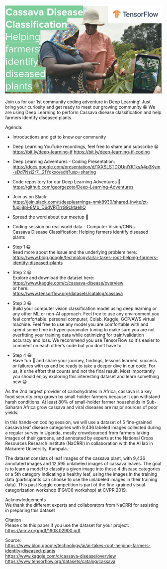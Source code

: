 ![alt text](images/1-Cassava.png)

Join us for our 1st community coding adventure in Deep Learning! Just bring your curiosity and get ready to meet our growing community 😀 We are using Deep Learning to perform Cassava disease classification and help farmers identify diseased plants.

Agenda:  
- Introductions and get to know our community

- Deep Learning YouTube recordings, feel free to share and subscribe 😀  
https://bit.ly/deep-learning-tf
https://bit.ly/deep-learning-tf-coding

- Deep Learning Adventures - Coding Presentation:  
https://docs.google.com/presentation/d/1XXSLSTDOUnlYK1ksA4p3Kym-sDd7Nzj2r7__2fYqkxo/edit?usp=sharing

- Code repository for our Deep Learning Adventures 🎉  
https://github.com/georgezoto/Deep-Learning-Adventures

- Join us on Slack:  
https://join.slack.com/t/deeplearninga-nmk8930/shared_invite/zt-fupjj8pi-8Mb_D6dVRjTrrG9cktaehQ

- Spread the word about our meetup 🎉  

- Coding session on real world data - Computer Vision/CNNs  
Cassava Disease Classification: Helping farmers identify diseased plants  

- Step 1 😀  
Read more about the issue and the underlying problem here:  
https://www.blog.google/technology/ai/ai-takes-root-helping-farmers-identity-diseased-plants

- Step 2 😀  
Explore and download the dataset here:  
https://www.kaggle.com/c/cassava-disease/overview  
or here:  
https://www.tensorflow.org/datasets/catalog/cassava  

- Step 3 😀  
Build your computer vision classification model using deep learning or any other ML or non-AI approach. Feel free to use any environment you feel comfortable: personal computer, Colab, Kaggle, GCP/AWS virtual machine. Feel free to use any model you are comfortable with and spend some time in hyper-paramater tuning to make sure you are not overfitting your training data while optimizing for train/validation accuracy and loss. We recommend you use TensorFlow so it's easier to comment on each other's code but you don't have to.

- Step 4 😀  
Have fun 🎉 and share your journey, findings, lessons learned, success or failures with us and be ready to take a deeper dive in our code. For us, it's the effort that counts and not the final result. Most importantly you should enjoy exploring this interesting dataset and learn something new 😀  

As the 2nd largest provider of carbohydrates in Africa, cassava is a key food security crop grown by small-holder farmers because it can withstand harsh conditions. At least 80% of small-holder farmer households in Sub-Saharan Africa grow cassava and viral diseases are major sources of poor yields.  

In this hands-on coding session, we will use a dataset of 5 fine-grained cassava leaf disease categories with 9,436 labeled images collected during a regular survey in Uganda, mostly crowdsourced from farmers taking images of their gardens, and annotated by experts at the National Crops Resources Research Institute (NaCRRI) in collaboration with the AI lab in Makarere University, Kampala.  

The dataset consists of leaf images of the cassava plant, with 9,436 annotated images and 12,595 unlabeled images of cassava leaves. The goal is to learn a model to classify a given image into these 4 disease categories or a 5th category indicating a healthy leaf, using the images in the training data (participants can choose to use the unlabeled images in their training data). This past Kaggle competition is part of the fine-grained visual-categorization workshop (FGVC6 workshop) at CVPR 2019.  

Acknowledgements  
We thank the different experts and collaborators from NaCRRI for assisting in preparing this dataset

Citation  
Please cite this paper if you use the dataset for your project: https://arxiv.org/pdf/1908.02900.pdf

Source:  
https://www.blog.google/technology/ai/ai-takes-root-helping-farmers-identity-diseased-plants  
https://www.kaggle.com/c/cassava-disease/overview  
https://www.tensorflow.org/datasets/catalog/cassava  
